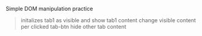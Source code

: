Simple DOM manipulation practice

> initalizes tab1 as visible and show tab1 content
> change visible content per clicked tab-btn
> hide other tab content
